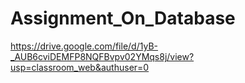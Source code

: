 # Assignment_On_Database
https://drive.google.com/file/d/1yB-_AUB6cviDEMFP8NQFBvpv02YMqs8j/view?usp=classroom_web&authuser=0
